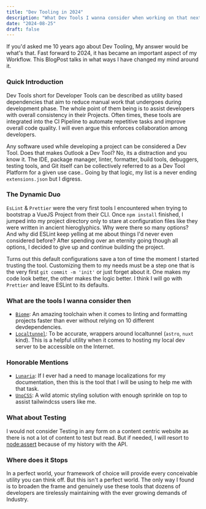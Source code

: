 ```yaml
---
title: "Dev Tooling in 2024"
description: "What Dev Tools I wanna consider when working on that next Website"
date: "2024-08-25"
draft: false
---
```


If you'd asked me 10 years ago about Dev Tooling, My answer would be what's that. Fast forward to 2024, it has became an important aspect of my Workflow. This BlogPost talks in what ways I have changed my mind around it.

### Quick Introduction

Dev Tools short for Developer Tools can be described as utility based dependencies that aim to reduce manual work that undergoes during development phase. The whole point of them being is to assist developers with overall consistency in their Projects. Often times, these tools are integrated into the CI Pipeline to automate repetitive tasks and improve overall code quality. I will even argue this enforces collaboration among developers.

Any software used while developing a project can be considered a Dev Tool. Does that makes Outlook a Dev Tool? No, its a distraction and you know it. The IDE, package manager, linter, formatter, build tools, debuggers, testing tools, and Git itself can be collectively referred to as a Dev Tool Platform for a given use case.. Going by that logic, my list is a never ending `extensions.json` but I digress. 

### The Dynamic Duo

`EsLint` & `Prettier` were the very first tools I encountered when trying to bootstrap a VueJS Project from their CLI. Once `npm install` finished, I jumped into my project directory only to stare at configuration files like they were written in ancient hieroglyphics. Why were there so many options? And why did ESLint keep yelling at me about things I'd never even considered before? After spending over an eternity going though all options, I decided to give up and continue building the project.

Turns out this default configurations save a ton of time the moment I started trusting the tool. Customizing them to my needs must be a step one that is the very first `git commit -m 'init'` or just forget about it. One makes my code look better, the other makes the logic better. I think I will go with `Prettier` and leave ESLint to its defaults.

### What are the tools I wanna consider then

- [`Biome`](https://biomejs.dev/): An amazing toolchain when it comes to linting and formatting projects faster than ever without relying on 10 different devdependencies.
- [`Localtunnel`](https://theboroer.github.io/localtunnel-www/): To be accurate, wrappers around localtunnel (`astro`, `nuxt` kind). This is a helpful utility when it comes to hosting my local dev server to be accessible on the Internet.

### Honorable Mentions

- [`Lunaria`](https://lunaria.dev/): If I ever had a need to manage localizations for my documentation, then this is the tool that I will be using to help me with that task.
- [`UnoCSS`](https://unocss.dev/): A wild atomic styling solution with enough sprinkle on top to assist tailwindcss users like me.

### What about Testing

I would not consider Testing in any form on a content centric website as there is not a lot of content to test but read. But if needed, I will resort to [node:assert](https://nodejs.org/api/assert.html) because of my history with the API.

### Where does it Stops

In a perfect world, your framework of choice will provide every conceivable utility you can think off. But this isn't a perfect world. The only way I found is to broaden the frame and genuinely use these tools that dozens of developers are tirelessly maintaining with the ever growing demands of Industry. 
